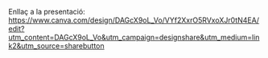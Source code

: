 Enllaç a la presentació:
https://www.canva.com/design/DAGcX9oL_Vo/VYf2XxrO5RVxoXJr0tN4EA/edit?utm_content=DAGcX9oL_Vo&utm_campaign=designshare&utm_medium=link2&utm_source=sharebutton
